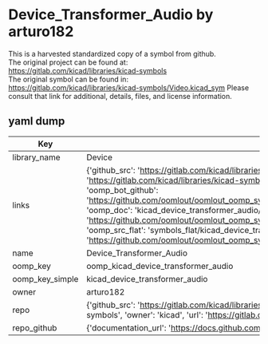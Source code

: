 # Device_Transformer_Audio by arturo182  
This is a harvested standardized copy of a symbol from github.  
The original project can be found at:  
https://gitlab.com/kicad/libraries/kicad-symbols  
The original symbol can be found in:
https://gitlab.com/kicad/libraries/kicad-symbols/Video.kicad_sym
Please consult that link for additional, details, files, and license information.  
## yaml dump  
| Key | Value |  
| --- | --- |  
| library_name | Device |  
| links | {'github_src': 'https://gitlab.com/kicad/libraries/kicad-symbols/Video.kicad_sym', 'github_src_repo': 'https://gitlab.com/kicad/libraries/kicad-symbols', 'oomp_bot': 'kicad_device_transformer_audio/working', 'oomp_bot_github': 'https://github.com/oomlout/oomlout_oomp_symbol_bot/tree/main/kicad_device_transformer_audio/working', 'oomp_doc': 'kicad_device_transformer_audio/working', 'oomp_doc_github': 'https://github.com/oomlout/oomlout_oomp_symbol_doc/tree/main/kicad_device_transformer_audio/working', 'oomp_src_flat': 'symbols_flat/kicad_device_transformer_audio/working', 'oomp_src_flat_github': 'https://github.com/oomlout/oomlout_oomp_symbol_src/tree/main/kicad_device_transformer_audio/working'} |  
| name | Device_Transformer_Audio |  
| oomp_key | oomp_kicad_device_transformer_audio |  
| oomp_key_simple | kicad_device_transformer_audio |  
| owner | arturo182 |  
| repo | {'github_src': 'https://gitlab.com/kicad/libraries/kicad-symbols/Video.kicad_sym', 'name': 'libraries/kicad-symbols', 'owner': 'kicad', 'url': 'https://gitlab.com/kicad/libraries/kicad-symbols'} |  
| repo_github | {'documentation_url': 'https://docs.github.com/rest/repos/repos#get-a-repository', 'message': 'Not Found'} |  

